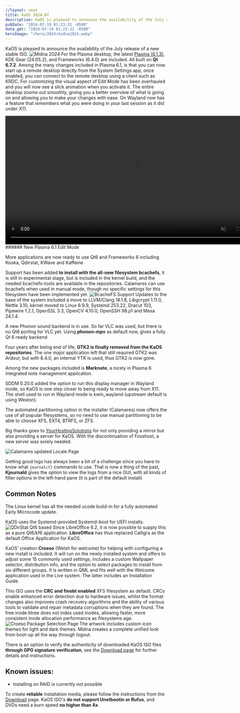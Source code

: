 ```yaml
---
//layout: news
title: KaOS 2024.07
description: KaOS is pleased to announce the availability of the July release of a new stable ISO. Among the many changes included in Plasma 6.1, is that you can now start up a remote desktop directly
pubDate: "2024-07-19 01:23:31 -0500"
date_gmt: "2024-07-19 01:23:31 -0500"
heroImage: "/hero/2024/midna2024.webp"
---
```


KaOS is pleased to announce the availability of the July release of a new stable ISO.
![](/2024/midna2024.png "Midna 2024")
For the Plasma desktop, the latest [Plasma (6.1.3)](https://kde.org/announcements/plasma/6/6.1.0/), KDE Gear (24.05.2), and Frameworks (6.4.0) are included. All built on **Qt 6.7.2**. Among the many changes included in Plasma 6.1, is that you can now start up a remote desktop directly from the System Settings app, once enabled, you can connect to the remote desktop using a client such as KRDC. For customizing the visual aspect of Edit Mode has been overhauled and you will now see a slick animation when you activate it. The entire desktop zooms out smoothly, giving you a better overview of what is going on and allowing you to make your changes with ease. On Wayland now has a feature that _remembers_ what you were doing in your last session as it did under X11.

<video width="800" loop="true" muted="true" autoplay="true" controls="false">
    <source src="https://cdn.kde.org/promo/Announcements/Plasma/6.1/editmode_small.webm" type="video/webm">
    Your browser does not support the video tag.
</video>
###### New Plasma 6.1 Edit Mode

More applications are now ready to use Qt6 and Frameworks 6 including Kooka, Qdirstat, KWave and Kaffeine

Support has been added **to install with the all-new filesystem bcachefs**, it is still in experimental stage, but is included in the kernel build, and the needed bcachefs-tools are available in the repositories. Calamares can use bcachefs when used in manual mode, though no specific settings for this filesystem have been implemented yet.
![](/2024/bcachefs_install.png "BcacheFS Support")
Updates to the base of the system included a move to LLVM/Clang 18.1.8, Libgcrypt 1.11.0, Nettle 3.10, kernel moved to Linux 6.9.9, Systemd 253.22, Dracut 103, Pipewire 1.2.1, OpenSSL 3.3, OpenCV 4.10.0, OpenSSH 98.p1 and Mesa 24.1.4.

A new Phonon sound backend is in use. So far VLC was used, but there is no Qt6 porting for VLC yet. Using **phonon-mpv** as default now, gives a fully Qt 6 ready backend.

Four years after being end of life, **GTK2 is finally removed from the KaOS repositories**. The one major application left that still required GTK2 was Ardour, but with 8.4.0, an internal YTK is used, thus GTK2 is now gone.

Among the new packages included is **Marknote**, a nicely in Plasma 6 integrated note management application.

SDDM 0.20.0 added the option to run this display manager in Wayland mode, so KaOS is one step closer to being ready to move away from X11. The shell used to run in Wayland mode is kwin_wayland (upstream default is using Weston).

The automated partitioning option in the installer (Calamares) now offers the use of all popular filesystems, so no need to use manual partitioning to be able to choose XFS, EXT4, BTRFS, or ZFS.

Big thanks goes to [YourHostingSolutions](https://yourhostingsolutions.com/) for not only providing a mirror but also providing a server for KaOS. With the discontinuation of Fosshost, a new server was sorely needed.

![](/2024/calamares.png "Calamares updated Locale Page")

Getting good logs has always been a bit of a challenge since you have to know what `journalctl` commands to use. That is now a thing of the past, **Kjournald** gives the option to view the logs from a nice GUI, with all kinds of filter options in the left-hand pane (it is part of the default install)

## Common Notes

The Linux kernel has all the needed ucode build-in for a fully automated Early Microcode update.

KaOS uses the Systemd-provided Systemd-boot for UEFI installs.
![](/2024/qdirstat.png "QDirStat Qt6 based")
Since LibreOffice 6.2, it is now possible to supply this as a pure Qt6/kf6 application. **LibreOffice** has thus replaced Calligra as the default Office Application for KaOS.

KaOS' creation **Croeso** (Welsh for welcome) for helping with configuring a new install is included. It will run on the newly installed system and offers to adjust some 15 commonly used settings, includes a custom Wallpaper selector, distribution info, and the option to select packages to install from six different groups. It is written in QML and fits well with the Welcome application used in the Live system. The latter includes an Installation Guide.

This ISO uses the **CRC and finobt enabled** XFS filesystem as default. CRCs enable enhanced error detection due to hardware issues, whilst the format changes also improves crash recovery algorithms and the ability of various tools to validate and repair metadata corruptions when they are found. The free inode btree does not index used inodes, allowing faster, more consistent inode allocation performance as filesystems age.
![](/2020/croeso_packages.png "Croeso Package Selection Page")
The artwork includes custom icon themes for light and dark themes. Midna creates a complete unified look from boot-up all the way through logout.

There is an option to verify the authenticity of downloaded KaOS ISO files **through GPG signature verification**, see the [Download page](https://kaosx.us/pages/download/#authenticity-check) for further details and instructions.

## Known issues:

- Installing on RAID is currently not possible

To create **reliable** installation media, please follow the instructions from the [Download](http://kaosx.us/download/) page. KaOS ISO's **do not support Unetbootin or Rufus**, and DVDs need a burn speed **no higher than 4x**.
